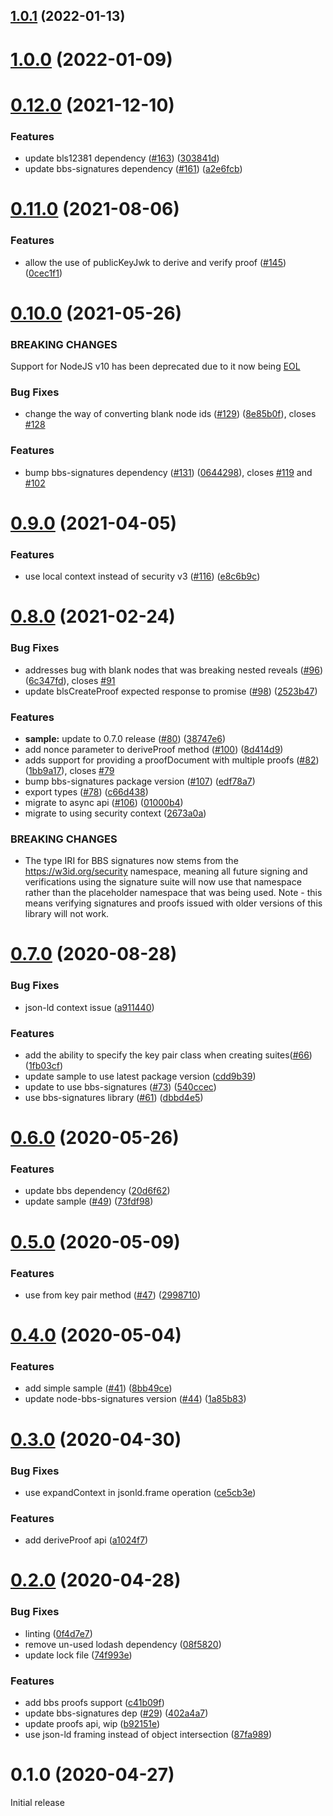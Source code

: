## [1.0.1](https://github.com/mattrglobal/jsonld-signatures-bbs/compare/1.0.0...1.0.1) (2022-01-13)

# [1.0.0](https://github.com/mattrglobal/jsonld-signatures-bbs/compare/0.12.0...1.0.0) (2022-01-09)

# [0.12.0](https://github.com/mattrglobal/jsonld-signatures-bbs/compare/0.11.0...0.12.0) (2021-12-10)

### Features

- update bls12381 dependency ([#163](https://github.com/mattrglobal/jsonld-signatures-bbs/pull/163)) ([303841d](https://github.com/mattrglobal/jsonld-signatures-bbs/commit/303841d7c65e52edbbae80f538cfd907a003fad4))
- update bbs-signatures dependency ([#161](https://github.com/mattrglobal/jsonld-signatures-bbs/pull/161)) ([a2e6fcb](https://github.com/mattrglobal/jsonld-signatures-bbs/commit/7cbcb0dd1aa7a081401f563c932fd2b28ee10f64))

# [0.11.0](https://github.com/mattrglobal/jsonld-signatures-bbs/compare/0.10.0...0.11.0) (2021-08-06)

### Features

- allow the use of publicKeyJwk to derive and verify proof ([#145](https://github.com/mattrglobal/jsonld-signatures-bbs/issues/145)) ([0cec1f1](https://github.com/mattrglobal/jsonld-signatures-bbs/commit/0cec1f1b99792abfbfbfd0beca0f03f80008efd6))

# [0.10.0](https://github.com/mattrglobal/jsonld-signatures-bbs/compare/0.9.0...0.10.0) (2021-05-26)

### BREAKING CHANGES

Support for NodeJS v10 has been deprecated due to it now being [EOL](https://nodejs.org/en/about/releases/)

### Bug Fixes

- change the way of converting blank node ids ([#129](https://github.com/mattrglobal/jsonld-signatures-bbs/issues/129)) ([8e85b0f](https://github.com/mattrglobal/jsonld-signatures-bbs/commit/8e85b0f1ddcee2d4a17f7dc8d4e5fff55c989df6)), closes [#128](https://github.com/mattrglobal/jsonld-signatures-bbs/issues/128)

### Features

- bump bbs-signatures dependency ([#131](https://github.com/mattrglobal/jsonld-signatures-bbs/issues/131)) ([0644298](https://github.com/mattrglobal/jsonld-signatures-bbs/commit/06442984574d45f2fc87ceb5a34e353f03015688)), closes [#119](https://github.com/mattrglobal/jsonld-signatures-bbs/issues/119) and [#102](https://github.com/mattrglobal/jsonld-signatures-bbs/issues/119)

# [0.9.0](https://github.com/mattrglobal/jsonld-signatures-bbs/compare/0.8.0...0.9.0) (2021-04-05)

### Features

- use local context instead of security v3 ([#116](https://github.com/mattrglobal/jsonld-signatures-bbs/issues/116)) ([e8c6b9c](https://github.com/mattrglobal/jsonld-signatures-bbs/commit/e8c6b9c3d30afea3eade7ffa45954c17190aa41c))

# [0.8.0](https://github.com/mattrglobal/jsonld-signatures-bbs/compare/0.7.0...0.8.0) (2021-02-24)

### Bug Fixes

- addresses bug with blank nodes that was breaking nested reveals ([#96](https://github.com/mattrglobal/jsonld-signatures-bbs/issues/96)) ([6c347fd](https://github.com/mattrglobal/jsonld-signatures-bbs/commit/6c347fd9f17940842509ef3e04051cfaccc83361)), closes [#91](https://github.com/mattrglobal/jsonld-signatures-bbs/issues/91)
- update blsCreateProof expected response to promise ([#98](https://github.com/mattrglobal/jsonld-signatures-bbs/issues/98)) ([2523b47](https://github.com/mattrglobal/jsonld-signatures-bbs/commit/2523b47f6399873ed1916e518721a273bf3872b0))

### Features

- **sample:** update to 0.7.0 release ([#80](https://github.com/mattrglobal/jsonld-signatures-bbs/issues/80)) ([38747e6](https://github.com/mattrglobal/jsonld-signatures-bbs/commit/38747e61c2b1a4bd763cdf995535dfc589c28b2d))
- add nonce parameter to deriveProof method ([#100](https://github.com/mattrglobal/jsonld-signatures-bbs/issues/100)) ([8d414d9](https://github.com/mattrglobal/jsonld-signatures-bbs/commit/8d414d97f99226194301c4bbf2d565cfedcaf43a))
- adds support for providing a proofDocument with multiple proofs ([#82](https://github.com/mattrglobal/jsonld-signatures-bbs/issues/82)) ([1bb9a17](https://github.com/mattrglobal/jsonld-signatures-bbs/commit/1bb9a17254810a7eef3181cec0a2ad60a726246d)), closes [#79](https://github.com/mattrglobal/jsonld-signatures-bbs/issues/79)
- bump bbs-signatures package version ([#107](https://github.com/mattrglobal/jsonld-signatures-bbs/issues/107)) ([edf78a7](https://github.com/mattrglobal/jsonld-signatures-bbs/commit/edf78a77c05723175d2cc17ee8ff523e648a78dc))
- export types ([#78](https://github.com/mattrglobal/jsonld-signatures-bbs/issues/78)) ([c66d438](https://github.com/mattrglobal/jsonld-signatures-bbs/commit/c66d43823c11a38e3d9f13242f726d5f0371d3fd))
- migrate to async api ([#106](https://github.com/mattrglobal/jsonld-signatures-bbs/issues/106)) ([01000b4](https://github.com/mattrglobal/jsonld-signatures-bbs/commit/01000b4bf48932a47d7c8c889d2201f8e8085d46))
- migrate to using security context ([2673a0a](https://github.com/mattrglobal/jsonld-signatures-bbs/commit/2673a0a077c232ca5be61b93339be547e5341635))

### BREAKING CHANGES

- The type IRI for BBS signatures now stems from the https://w3id.org/security namespace, meaning all future signing and verifications using the signature suite will now use that namespace rather than the placeholder namespace that was being used. Note - this means verifying signatures and proofs issued with older versions of this library will not work.

# [0.7.0](https://github.com/mattrglobal/jsonld-signatures-bbs/compare/0.6.0...0.7.0) (2020-08-28)

### Bug Fixes

- json-ld context issue ([a911440](https://github.com/mattrglobal/jsonld-signatures-bbs/commit/a9114404dede2a736cf37ca2588b62ad5d6a4492))

### Features

- add the ability to specify the key pair class when creating suites([#66](https://github.com/mattrglobal/jsonld-signatures-bbs/issues/66)) ([1fb03cf](https://github.com/mattrglobal/jsonld-signatures-bbs/commit/1fb03cf2b2a26ba1c79e8b4eaa836bc24c3763e7))
- update sample to use latest package version ([cdd9b39](https://github.com/mattrglobal/jsonld-signatures-bbs/commit/cdd9b3932e2d5022c9ecc78573e232bcc1d3cdfc))
- update to use bbs-signatures ([#73](https://github.com/mattrglobal/jsonld-signatures-bbs/issues/73)) ([540ccec](https://github.com/mattrglobal/jsonld-signatures-bbs/commit/540ccecbe6f755db7975615cdd23e6b88ee16b3f))
- use bbs-signatures library ([#61](https://github.com/mattrglobal/jsonld-signatures-bbs/issues/61)) ([dbbd4e5](https://github.com/mattrglobal/jsonld-signatures-bbs/commit/dbbd4e569169781cd56dabc6d1290578cd773560))

# [0.6.0](https://github.com/mattrglobal/jsonld-signatures-bbs/compare/0.5.0...0.6.0) (2020-05-26)

### Features

- update bbs dependency ([20d6f62](https://github.com/mattrglobal/jsonld-signatures-bbs/commit/20d6f622a5270704f3e5744c2790ce6042c37491))
- update sample ([#49](https://github.com/mattrglobal/jsonld-signatures-bbs/issues/49)) ([73fdf98](https://github.com/mattrglobal/jsonld-signatures-bbs/commit/73fdf98a63a00702f71a9df87dff9f9bcf6fe22a))

# [0.5.0](https://github.com/mattrglobal/jsonld-signatures-bbs/compare/0.4.0...0.5.0) (2020-05-09)

### Features

- use from key pair method ([#47](https://github.com/mattrglobal/jsonld-signatures-bbs/issues/47)) ([2998710](https://github.com/mattrglobal/jsonld-signatures-bbs/commit/29987106344191819bac3073d913e39927183813))

# [0.4.0](https://github.com/mattrglobal/jsonld-signatures-bbs/compare/0.3.0...0.4.0) (2020-05-04)

### Features

- add simple sample ([#41](https://github.com/mattrglobal/jsonld-signatures-bbs/issues/41)) ([8bb49ce](https://github.com/mattrglobal/jsonld-signatures-bbs/commit/8bb49ce2e76bf9be432c8b538bd04b440ec65add))
- update node-bbs-signatures version ([#44](https://github.com/mattrglobal/jsonld-signatures-bbs/issues/44)) ([1a85b83](https://github.com/mattrglobal/jsonld-signatures-bbs/commit/1a85b8326a6fca08184665672a44816cc4ff7bff))

# [0.3.0](https://github.com/mattrglobal/jsonld-signatures-bbs/compare/0.2.0...0.3.0) (2020-04-30)

### Bug Fixes

- use expandContext in jsonld.frame operation ([ce5cb3e](https://github.com/mattrglobal/jsonld-signatures-bbs/commit/ce5cb3ec2bd33c747980c8725c191e5866ec31c6))

### Features

- add deriveProof api ([a1024f7](https://github.com/mattrglobal/jsonld-signatures-bbs/commit/a1024f7001236a6e3a12e4c13e90e2f444f8047f))

# [0.2.0](https://github.com/mattrglobal/jsonld-signatures-bbs/compare/0.1.0...0.2.0) (2020-04-28)

### Bug Fixes

- linting ([0f4d7e7](https://github.com/mattrglobal/jsonld-signatures-bbs/commit/0f4d7e7ddae9f5d62ce495f58c478ca0873fff90))
- remove un-used lodash dependency ([08f5820](https://github.com/mattrglobal/jsonld-signatures-bbs/commit/08f582058cfe35b3943c55203ed95f7c21113e53))
- update lock file ([74f993e](https://github.com/mattrglobal/jsonld-signatures-bbs/commit/74f993e1b7d404f54cfa442bafead6a607b570c9))

### Features

- add bbs proofs support ([c41b09f](https://github.com/mattrglobal/jsonld-signatures-bbs/commit/c41b09f9865a88ad062db89f90d427f7a6a99690))
- update bbs-signatures dep ([#29](https://github.com/mattrglobal/jsonld-signatures-bbs/issues/29)) ([402a4a7](https://github.com/mattrglobal/jsonld-signatures-bbs/commit/402a4a7fe1936a685bfc828b72de02994a2a4200))
- update proofs api, wip ([b92151e](https://github.com/mattrglobal/jsonld-signatures-bbs/commit/b92151efa52c297683bb3c2371638fd7d8045499))
- use json-ld framing instead of object intersection ([87fa989](https://github.com/mattrglobal/jsonld-signatures-bbs/commit/87fa98955e166226a26f12388838fcbc1910fe20))

# 0.1.0 (2020-04-27)

Initial release
